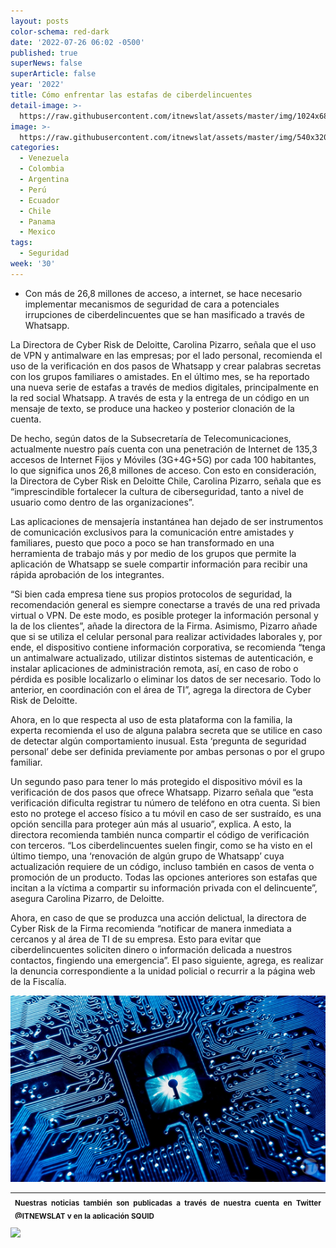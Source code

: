 ```yaml
---
layout: posts
color-schema: red-dark
date: '2022-07-26 06:02 -0500'
published: true
superNews: false
superArticle: false
year: '2022'
title: Cómo enfrentar las estafas de ciberdelincuentes
detail-image: >-
  https://raw.githubusercontent.com/itnewslat/assets/master/img/1024x680/Ciberdefensa-g.jpg
image: >-
  https://raw.githubusercontent.com/itnewslat/assets/master/img/540x320/Ciberdefensa-p.jpg
categories:
  - Venezuela
  - Colombia
  - Argentina
  - Perú
  - Ecuador
  - Chile
  - Panama
  - Mexico
tags:
  - Seguridad
week: '30'
---
```

- Con más de 26,8 millones de acceso, a internet, se hace necesario implementar mecanismos de seguridad de cara a potenciales irrupciones de ciberdelincuentes que se han masificado a través de Whatsapp.

La Directora de Cyber Risk de Deloitte, Carolina Pizarro, señala que el uso de VPN y antimalware en las empresas; por el lado personal, recomienda el uso de la verificación en dos pasos de Whatsapp y crear palabras secretas con los grupos familiares o amistades.
En el último mes, se ha reportado una nueva serie de estafas a través de medios digitales, principalmente en la red social Whatsapp. A través de esta y la entrega de un código en un mensaje de texto, se produce una hackeo y posterior clonación de la cuenta.

De hecho, según datos de la Subsecretaría de Telecomunicaciones, actualmente nuestro país cuenta con una penetración de Internet de 135,3 accesos de Internet Fijos y Móviles (3G+4G+5G) por cada 100 habitantes, lo que significa unos 26,8 millones de acceso. Con esto en consideración, la Directora de Cyber Risk en Deloitte Chile, Carolina Pizarro, señala que es “imprescindible fortalecer la cultura de ciberseguridad, tanto a nivel de usuario como dentro de las organizaciones”.

Las aplicaciones de mensajería instantánea han dejado de ser instrumentos de comunicación exclusivos para la comunicación entre amistades y familiares, puesto que poco a poco se han transformado en una herramienta de trabajo más y por medio de los grupos que permite la aplicación de Whatsapp se suele compartir información para recibir una rápida aprobación de los integrantes.

“Si bien cada empresa tiene sus propios protocolos de seguridad, la recomendación general es siempre conectarse a través de una red privada virtual o VPN. De este modo, es posible proteger la información personal y la de los clientes”, añade la directora de la Firma. 
Asimismo, Pizarro añade que si se utiliza el celular personal para realizar actividades laborales y, por ende, el dispositivo contiene información corporativa, se recomienda “tenga un antimalware actualizado, utilizar distintos sistemas de autenticación, e instalar aplicaciones de administración remota, así, en caso de robo o pérdida es posible localizarlo o eliminar los datos de ser necesario. Todo lo anterior, en coordinación con el área de TI”, agrega la directora de Cyber Risk de Deloitte.

Ahora, en lo que respecta al uso de esta plataforma con la familia, la experta recomienda el uso de alguna palabra secreta que se utilice en caso de detectar algún comportamiento inusual. Esta ‘pregunta de seguridad personal’ debe ser definida previamente por ambas personas o por el grupo familiar.

Un segundo paso para tener lo más protegido el dispositivo móvil es la verificación de dos pasos que ofrece Whatsapp. Pizarro señala que “esta verificación dificulta registrar tu número de teléfono en otra cuenta. Si bien esto no protege el acceso físico a tu móvil en caso de ser sustraído, es una opción sencilla para proteger aún más al usuario”, explica.
A esto, la directora recomienda también nunca compartir el código de verificación con terceros. “Los ciberdelincuentes suelen fingir, como se ha visto en el último tiempo, una ‘renovación de algún grupo de Whatsapp’ cuya actualización requiere de un código, incluso también en casos de venta o promoción de un producto. Todas las opciones anteriores son estafas que incitan a la víctima a compartir su información privada con el delincuente”, asegura Carolina Pizarro, de Deloitte.

Ahora, en caso de que se produzca una acción delictual, la directora de Cyber Risk de la Firma recomienda “notificar de manera inmediata a cercanos y al área de TI de su empresa. Esto para evitar que ciberdelincuentes soliciten dinero o información delicada a nuestros contactos, fingiendo una emergencia”. El paso siguiente, agrega, es realizar la denuncia correspondiente a la unidad policial o recurrir a la página web de la Fiscalía.

![](https://raw.githubusercontent.com/itnewslat/assets/master/img/540x320/Ciberdefensa-p.jpg)

<table style="height: 42px;" width="569">
<tbody>
<tr>
<td style="text-align: justify;"><sub><strong>Nuestras noticias también son publicadas a través de nuestra cuenta en Twitter <a href="https://twitter.com/itnewslat?lang=es">@ITNEWSLAT</a> y en la aplicación <a href="https://squidapp.co/en/">SQUID</a></strong></sub></td>
</tr>
</tbody>
</table>

<img src="https://tracker.metricool.com/c3po.jpg?hash=56f88a41e39ab42c063cc51676587a04"/>